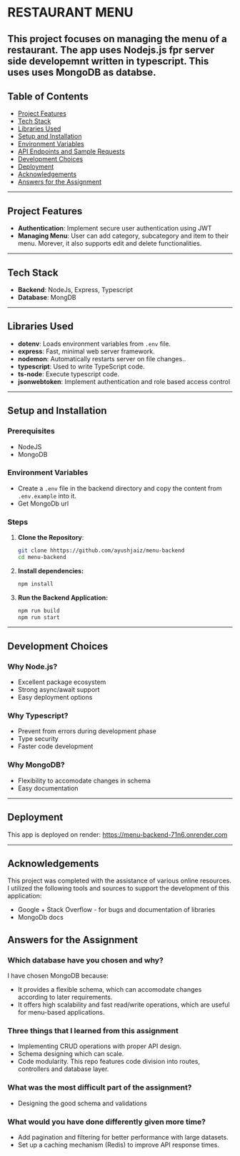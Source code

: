 # RESTAURANT MENU

## This project focuses on managing the menu of a restaurant. The app uses Nodejs.js fpr server side developemnt written in typescript. This uses uses MongoDB as databse.

## Table of Contents

- [Project Features](#project-features)
- [Tech Stack](#tech-stack)
- [Libraries Used](#libraries-used)
- [Setup and Installation](#setup-and-installation)
- [Environment Variables](#environment-variables)
- [API Endpoints and Sample Requests](#api-endpoints-and-sample-requests)
- [Development Choices](#development-choices)
- [Deployment](#deployment)
- [Acknowledgements](#acknowledgements)
- [Answers for the Assignment](#answers-for-the-assignment)

---

## Project Features

- **Authentication**: Implement secure user authentication using JWT
- **Managing Menu**: User can add category, subcategory and item to their menu. Morever, it also supports edit and delete functionalities.

---

## Tech Stack

- **Backend**: NodeJs, Express, Typescript
- **Database**: MongDB

---

## Libraries Used

- **dotenv**: Loads environment variables from `.env` file.
- **express**: Fast, minimal web server framework.
- **nodemon**: Automatically restarts server on file changes..
- **typescript**: Used to write TypeScript code.
- **ts-node**: Execute typescript code.
- **jsonwebtoken**: Implement authentication and role based access control

---

## Setup and Installation

### Prerequisites

- NodeJS
- MongoDB

### Environment Variables

- Create a `.env` file in the backend directory and copy the content from `.env.example` into it.
- Get MongoDb url

### Steps

1. **Clone the Repository**:
   ```bash
   git clone hhttps://github.com/ayushjaiz/menu-backend
   cd menu-backend
   ```
2. **Install dependencies:**
   ```bash
   npm install
   ```
3. **Run the Backend Application:**
   ```bash
   npm run build
   npm run start
   ```

---

## Development Choices

### Why Node.js?

- Excellent package ecosystem
- Strong async/await support
- Easy deployment options

### Why Typescript?

- Prevent from errors during development phase
- Type security
- Faster code development

### Why MongoDB?

- Flexibility to accomodate changes in schema
- Easy documentation

---

## Deployment

This app is deployed on render: https://menu-backend-71n6.onrender.com

---

## Acknowledgements

This project was completed with the assistance of various online resources. I utilized the following tools and sources to support the development of this application:

- Google + Stack Overflow - for bugs and documentation of libraries
- MongoDb docs


## Answers for the Assignment

### Which database have you chosen and why?

I have chosen MongoDB because:

- It provides a flexible schema, which can accomodate changes according to later requirements.
- It offers high scalability and fast read/write operations, which are useful for menu-based applications.

### Three things that I learned from this assignment

- Implementing CRUD operations with proper API design.
- Schema designing which can scale.
- Code modularity. This repo features code division into routes, controllers and database layer.


### What was the most difficult part of the assignment?

- Designing the good schema and validations


### What would you have done differently given more time?

- Add pagination and filtering for better performance with large datasets.
- Set up a caching mechanism (Redis) to improve API response times.
